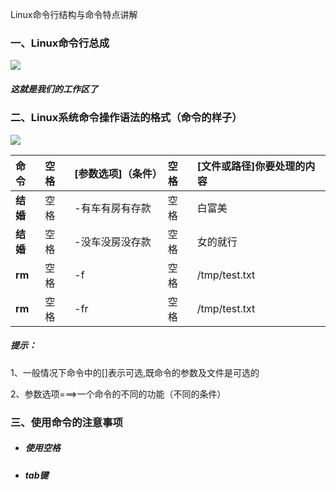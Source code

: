 Linux命令行结构与命令特点讲解

### 一、Linux命令行总成

![](/assets/图3-34.png)

##### 这就是我们的工作区了

### 二、Linux系统命令操作语法的格式（命令的样子）

![](/assets/图3-35.png)

| **命令** | **空格** | **\[参数选项\]（条件）** | **空格** | **\[文件或路径\]你要处理的内容** |
| :--- | :--- | :--- | :--- | :--- |
| **结婚** | 空格 | -有车有房有存款 | 空格 | 白富美 |
| **结婚** | 空格 | -没车没房没存款 | 空格 | 女的就行 |
| **rm** | 空格 | -f | 空格 | /tmp/test.txt |
| **rm** | 空格 | -fr | 空格 | /tmp/test.txt |

##### 提示：

1、一般情况下命令中的\[\]表示可选,既命令的参数及文件是可选的

2、参数选项===&gt;一个命令的不同的功能（不同的条件）



### 三、使用命令的注意事项

* ##### 使用空格
* ##### tab键



